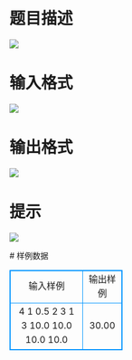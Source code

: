 # 

 
 # 题目描述 
<p>
<img border="0" src="/source/joyoi/tyvj-3532/img/aHR0cDovL3d3dy5qb3lvaS5jbi9wcm9ibGVtL3R5dmotMzUzMi9wcm9ibGVtc19pbWFnZXMvMjM2NC8xLmpwZw==.jpg"><br></p> 

 
 # 输入格式 
<p>
<img border="0" src="/source/joyoi/tyvj-3532/img/aHR0cDovL3d3dy5qb3lvaS5jbi9wcm9ibGVtL3R5dmotMzUzMi9wcm9ibGVtc19pbWFnZXMvMjM2NC8yLmpwZw==.jpg"><br></p> 

 
 # 输出格式 
<p>
<img border="0" src="/source/joyoi/tyvj-3532/img/aHR0cDovL3d3dy5qb3lvaS5jbi9wcm9ibGVtL3R5dmotMzUzMi9wcm9ibGVtc19pbWFnZXMvMjM2NC8zLmpwZw==.jpg"><br></p> 

 
 # 提示 
<p>
<img border="0" src="/source/joyoi/tyvj-3532/img/aHR0cDovL3d3dy5qb3lvaS5jbi9wcm9ibGVtL3R5dmotMzUzMi9wcm9ibGVtc19pbWFnZXMvMjM2NC80LmpwZw==.jpg"><br></p> 
# 样例数据
<style>
        table,table tr th, table tr td { border:1px solid #0094ff; }
        table { width: 200px; min-height: 25px; line-height: 25px; text-align: center; border-collapse: collapse;}   
    </style>
<table>
	<tr>
		<td>输入样例</td>
		<td>输出样例</td>
	</tr>
<tr><td>4 1 0.5
2 3 1 3
10.0 10.0 10.0 10.0</td><td>30.00</td></tr></table>
